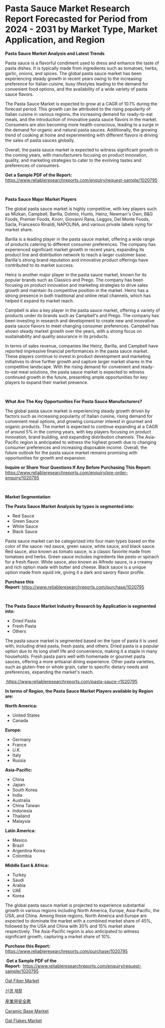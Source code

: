 <p><h1>Pasta Sauce Market Research Report Forecasted for Period from 2024 -  2031 by Market Type, Market Application, and Region</h1></p><p><strong>Pasta Sauce Market Analysis and Latest Trends</strong></p>
<p><p>Pasta sauce is a flavorful condiment used to dress and enhance the taste of pasta dishes. It is typically made from ingredients such as tomatoes, herbs, garlic, onions, and spices. The global pasta sauce market has been experiencing steady growth in recent years owing to the increasing preference for Italian cuisine, busy lifestyles leading to the demand for convenient food options, and the availability of a wide variety of pasta sauce flavors.</p><p>The Pasta Sauce Market is expected to grow at a CAGR of 10.1% during the forecast period. This growth can be attributed to the rising popularity of Italian cuisine in various regions, the increasing demand for ready-to-eat meals, and the introduction of innovative pasta sauce flavors in the market. Consumers are also becoming more health-conscious, leading to a surge in the demand for organic and natural pasta sauces. Additionally, the growing trend of cooking at home and experimenting with different flavors is driving the sales of pasta sauces globally.</p><p>Overall, the pasta sauce market is expected to witness significant growth in the coming years, with manufacturers focusing on product innovation, quality, and marketing strategies to cater to the evolving tastes and preferences of consumers.</p></p>
<p><strong>Get a Sample PDF of the Report:&nbsp;</strong> <a href="https://www.reliableresearchreports.com/enquiry/request-sample/1020795">https://www.reliableresearchreports.com/enquiry/request-sample/1020795</a></p>
<p>&nbsp;</p>
<p><strong>Pasta Sauce Major Market Players</strong></p>
<p><p>The global pasta sauce market is highly competitive, with key players such as Mizkan, Campbell, Barilla, Dolmio, Hunts, Heinz, Newman's Own, B&G Foods, Premier Foods, Knorr, Giovanni Rana, Leggos, Del Monte Foods, Sacla, Francesco Rinaldi, NAPOLINA, and various private labels vying for market share. </p><p>Barilla is a leading player in the pasta sauce market, offering a wide range of products catering to different consumer preferences. The company has experienced significant market growth in recent years, expanding its product line and distribution network to reach a larger customer base. Barilla's strong brand reputation and innovative product offerings have contributed to its market success.</p><p>Heinz is another major player in the pasta sauce market, known for its popular brands such as Classico and Prego. The company has been focusing on product innovation and marketing strategies to drive sales growth and maintain its competitive position in the market. Heinz has a strong presence in both traditional and online retail channels, which has helped it expand its market reach.</p><p>Campbell is also a key player in the pasta sauce market, offering a variety of products under its brands such as Campbell's and Prego. The company has been investing in research and development to create new and innovative pasta sauce flavors to meet changing consumer preferences. Campbell has shown steady market growth over the years, with a strong focus on sustainability and quality assurance in its products.</p><p>In terms of sales revenue, companies like Heinz, Barilla, and Campbell have reported impressive financial performances in the pasta sauce market. These players continue to invest in product development and marketing initiatives to drive further growth and capture larger market shares in the competitive landscape. With the rising demand for convenient and ready-to-eat meal solutions, the pasta sauce market is expected to witness continued growth in the future, presenting ample opportunities for key players to expand their market presence.</p></p>
<p>&nbsp;</p>
<p><strong>What Are The Key Opportunities For Pasta Sauce Manufacturers?</strong></p>
<p><p>The global pasta sauce market is experiencing steady growth driven by factors such as increasing popularity of Italian cuisine, rising demand for convenient meal options, and growing consumer interest in gourmet and organic products. The market is expected to continue expanding at a CAGR of around 5% in the coming years, with key players focusing on product innovation, brand building, and expanding distribution channels. The Asia-Pacific region is anticipated to witness the highest growth due to changing consumer preferences and increasing disposable income. Overall, the future outlook for the pasta sauce market remains promising with opportunities for growth and expansion.</p></p>
<p><strong>Inquire or Share Your Questions If Any Before Purchasing This Report:</strong> <a href="https://www.reliableresearchreports.com/enquiry/pre-order-enquiry/1020795">https://www.reliableresearchreports.com/enquiry/pre-order-enquiry/1020795</a></p>
<p>&nbsp;</p>
<p><strong>Market Segmentation</strong></p>
<p><strong>The Pasta Sauce Market Analysis by types is segmented into:</strong></p>
<p><ul><li>Red Sauce</li><li>Green Sauce</li><li>White Sauce</li><li>Black Sauce</li></ul></p>
<p><p>Pasta sauce market can be categorized into four main types based on the color of the sauce: red sauce, green sauce, white sauce, and black sauce. Red sauce, also known as tomato sauce, is a classic favorite made from tomatoes and herbs. Green sauce includes ingredients like pesto or spinach for a fresh flavor. White sauce, also known as Alfredo sauce, is a creamy and rich option made with butter and cheese. Black sauce is a unique option made from squid ink, giving it a dark and savory flavor profile.</p></p>
<p><strong>Purchase this Report:&nbsp;</strong><a href="https://www.reliableresearchreports.com/purchase/1020795">https://www.reliableresearchreports.com/purchase/1020795</a></p>
<p>&nbsp;</p>
<p><strong>The Pasta Sauce Market Industry Research by Application is segmented into:</strong></p>
<p><ul><li>Dried Pasta</li><li>Fresh Pasta</li><li>Others</li></ul></p>
<p><p>The pasta sauce market is segmented based on the type of pasta it is used with, including dried pasta, fresh pasta, and others. Dried pasta is a popular option due to its long shelf life and convenience, making it a staple in many households. Fresh pasta pairs well with homemade or gourmet pasta sauces, offering a more artisanal dining experience. Other pasta varieties, such as gluten-free or whole grain, cater to specific dietary needs and preferences, expanding the market's reach.</p></p>
<p><a href="https://www.reliableresearchreports.com/pasta-sauce-r1020795">&nbsp;https://www.reliableresearchreports.com/pasta-sauce-r1020795</a></p>
<p><strong>In terms of Region, the Pasta Sauce Market Players available by Region are:</strong></p>
<p>
    <p> <strong> North America: </strong>
        <ul>
            <li>United States</li>
            <li>Canada</li>
        </ul>
        </p> 
    <p> <strong> Europe: </strong>
        <ul>
            <li>Germany</li>
            <li>France</li>
            <li>U.K.</li>
            <li>Italy</li>
            <li>Russia</li>
        </ul>
        </p> 
    <p> <strong> Asia-Pacific: </strong>
        <ul>
            <li>China</li>
            <li>Japan</li>
            <li>South Korea</li>
            <li>India</li>
            <li>Australia</li>
            <li>China Taiwan</li>
            <li>Indonesia</li>
            <li>Thailand</li>
            <li>Malaysia</li>
        </ul>
        </p> 
    <p> <strong> Latin America: </strong>
        <ul>
            <li>Mexico</li>
            <li>Brazil</li>
            <li>Argentina Korea</li>
            <li>Colombia</li>
        </ul>
        </p> 
    <p> <strong> Middle East & Africa: </strong>
        <ul>
            <li>Turkey</li>
            <li>Saudi</li>
            <li>Arabia</li>
            <li>UAE</li>
            <li>Korea</li>
        </ul>
    </p>
    </p>
<p><p>The global pasta sauce market is projected to experience substantial growth in various regions including North America, Europe, Asia-Pacific, the USA, and China. Among these regions, North America and Europe are expected to dominate the market with a combined market share of 45%, followed by the USA and China with 30% and 15% market share respectively. The Asia-Pacific region is also anticipated to witness significant growth, capturing a market share of 10%.</p></p>
<p><strong>Purchase this Report: </strong><a href="https://www.reliableresearchreports.com/purchase/1020795">https://www.reliableresearchreports.com/purchase/1020795</a></p>
<p>&nbsp;<strong>Get a Sample PDF of the Report:&nbsp;&nbsp;</strong><a href="https://www.reliableresearchreports.com/enquiry/request-sample/1020795">https://www.reliableresearchreports.com/enquiry/request-sample/1020795</a></p>
<p><strong></strong></p>
<p><p><a href="https://github.com/Hazelklievgspy6vdcsmu106w/Market-Research-Report-List-1/blob/main/oat-fiber-market.md">Oat Fiber Market</a></p><p><a href="https://github.com/GabrielBlanda5656/Market-Research-Report-List-1/blob/main/189600317513.md">신경 재활</a></p><p><a href="https://github.com/lrlmopnhwd79300/Market-Research-Report-List-1/blob/main/389843518771.md">産業用安全靴</a></p><p><a href="https://issuu.com/reportprime-2/docs/ceramic-base-market-size-2030.pptx">Ceramic Base Market</a></p><p><a href="https://github.com/ChiragRp1/Market-Research-Report-List-4/blob/main/oat-flakes-market.md">Oat Flakes Market</a></p></p>